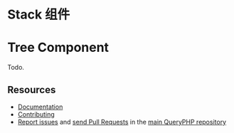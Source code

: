 # Stack 组件

Tree Component
=================

Todo.

Resources
---------

  * [Documentation](https://www.queryphp.com/docs/component/tree.html)
  * [Contributing](https://www.queryphp.com/docs/developer/)
  * [Report issues](https://github.com/hunzhiwange/framework/issues) and
    [send Pull Requests](https://github.com/hunzhiwange/framework/pulls)
    in the [main QueryPHP repository](https://github.com/hunzhiwange/framework)